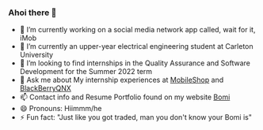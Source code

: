### Ahoi there 👋

- 🔭 I’m currently working on a social media network app called, wait for it, iMob
- 🌱 I’m currently an upper-year electrical engineering student at Carleton University
- 👯 I’m looking to find internships in the Quality Assurance and Software Development for the Summer 2022 term
- 💬 Ask me about My internship experiences at [MobileShop](https://www.themobileshop.ca/en/?gclid=CjwKCAjwopWSBhB6EiwAjxmqDXCB-ZT8qHjssus6B9uL3i0sEfwfX6ujQE62DlR2k2_mWcRaRH37CBoCTTMQAvD_BwE&gclsrc=aw.ds) and [BlackBerryQNX](https://www.themobileshop.ca/en/?gclid=CjwKCAjwopWSBhB6EiwAjxmqDXCB-ZT8qHjssus6B9uL3i0sEfwfX6ujQE62DlR2k2_mWcRaRH37CBoCTTMQAvD_BwE&gclsrc=aw.ds) 
- 📫 Contact info and Resume Portfolio found on my website [Bomi](https://www.bomigaruba.tech)
- 😄 Pronouns: Hiimmm/he
- ⚡ Fun fact: "Just like you got traded, man you don't know your Bomi is"
